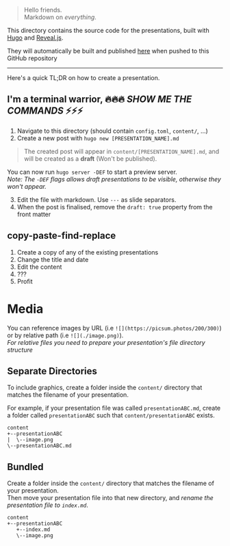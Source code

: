 > Hello friends.  
Markdown on _everything_.

This directory contains the source code for the presentations, built with [Hugo](https://gohugo.io/) and [Reveal.js](https://revealjs.com/).

They will automatically be built and published [here](https://featherbear.cc/unsw-comp3601-project) when pushed to this GitHub repository

---

Here's a quick TL;DR on how to create a presentation.

## I'm a terminal warrior, 🔥🔥🔥 _SHOW ME THE COMMANDS_ ⚡⚡⚡

1. Navigate to this directory (should contain `config.toml`, `content/`, ...)  
2. Create a new post with `hugo new [PRESENTATION_NAME].md`  

> The created post will appear in `content/[PRESENTATION_NAME].md`, and will be created as a **draft** (Won't be published).

You can now run `hugo server -DEF` to start a preview server.  
_Note: The `-DEF` flags allows draft presentations to be visible, otherwise they won't appear._

3. Edit the file with markdown. Use `---` as slide separators.  
4. When the post is finalised, remove the `draft: true` property from the front matter

## copy-paste-find-replace

1. Create a copy of any of the existing presentations
2. Change the title and date
3. Edit the content
3. ???
4. Profit

# Media

You can reference images by URL (i.e `![](https://picsum.photos/200/300)`) or by relative path (i.e `![](./image.png)`).  
_For relative files you need to prepare your presentation's file directory structure_

## Separate Directories

To include graphics, create a folder inside the `content/` directory that matches the filename of your presentation.

For example, if your presentation file was called `presentationABC.md`, create a folder called `presentationABC` such that `content/presentationABC` exists.  

```
content
+--presentationABC
|  \--image.png
\--presentationABC.md
```

## Bundled

Create a folder inside the `content/` directory that matches the filename of your presentation.  
Then move your presentation file into that new directory, and _rename the presentation file to `index.md`_.  

```
content
+--presentationABC
   +--index.md
   \--image.png
```
